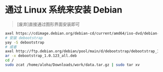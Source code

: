 # 通过 Linux 系统来安装 Debian

> [废弃]直接通过图形界面安装即可

```bash
axel https://cdimage.debian.org/debian-cd/current/amd64/iso-dvd/debian-10.7.0-amd64-DVD-1.iso
# 安装 debootstrap
yay -S debootstrap
# 或者
axel http://ftp.debian.org/debian/pool/main/d/debootstrap/debootstrap_1.0.123_all.deb
ar -x debootstrap_1.0.123_all.deb
cd /
sudo zcat /home/aloha/Downloads/work/data.tar.gz | sudo tar xv
```
